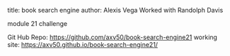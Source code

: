 title: book search engine
author: Alexis Vega
Worked with Randolph Davis

module 21 challenge



Git Hub Repo:
https://github.com/axv50/book-search-engine21
working site:
 https://axv50.github.io/book-search-engine21/
